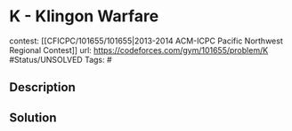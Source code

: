 # K - Klingon Warfare

contest: [[CFICPC/101655/101655|2013-2014 ACM-ICPC Pacific Northwest Regional Contest]]
url: https://codeforces.com/gym/101655/problem/K
#Status/UNSOLVED
Tags: #

## Description

## Solution

